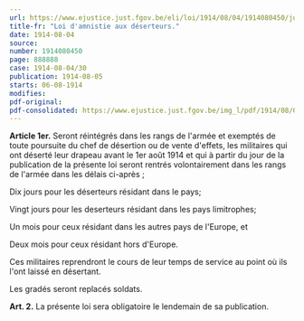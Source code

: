 ```yaml
---
url: https://www.ejustice.just.fgov.be/eli/loi/1914/08/04/1914080450/justel
title-fr: "Loi d'amnistie aux déserteurs."
date: 1914-08-04
source:
number: 1914080450
page: 888888
case: 1914-08-04/30
publication: 1914-08-05
starts: 06-08-1914
modifies:
pdf-original:
pdf-consolidated: https://www.ejustice.just.fgov.be/img_l/pdf/1914/08/04/1914080450_F.pdf
---
```


**Article 1er.** Seront réintégrés dans les rangs de l'armée et exemptés de toute poursuite du chef de désertion ou de vente d'effets, les militaires qui ont déserté leur drapeau avant le 1er août 1914 et qui à partir du jour de la publication de la présente loi seront rentrés volontairement dans les rangs de l'armée dans les délais ci-après ;

Dix jours pour les déserteurs résidant dans le pays;

Vingt jours pour les deserteurs résidant dans les pays limitrophes;

Un mois pour ceux résidant dans les autres pays de l'Europe, et

Deux mois pour ceux résidant hors d'Europe. 

Ces militaires reprendront le cours de leur temps de service au point où ils l'ont laissé en désertant.

Les gradés seront replacés soldats.

**Art. 2.** La présente loi sera obligatoire le lendemain de sa publication.
